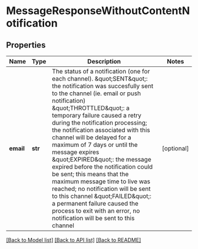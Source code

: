 # MessageResponseWithoutContentNotification

## Properties
Name | Type | Description | Notes
------------ | ------------- | ------------- | -------------
**email** | **str** | The status of a notification (one for each channel). \&quot;SENT\&quot;: the notification was succesfully sent to the channel (ie. email or push notification) \&quot;THROTTLED\&quot;: a temporary failure caused a retry during the notification processing;   the notification associated with this channel will be delayed for a maximum of 7 days or until the message expires \&quot;EXPIRED\&quot;: the message expired before the notification could be sent;   this means that the maximum message time to live was reached; no notification will be sent to this channel \&quot;FAILED\&quot;: a permanent failure caused the process to exit with an error, no notification will be sent to this channel | [optional] 

[[Back to Model list]](../README.md#documentation-for-models) [[Back to API list]](../README.md#documentation-for-api-endpoints) [[Back to README]](../README.md)

